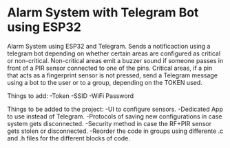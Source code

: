 # Alarm System with Telegram Bot using ESP32
Alarm System using ESP32 and Telegram. Sends a notificaction using a telegram bot depending on whether certain areas are configured as critical or non-critical. 
Non-critical areas emit a buzzer sound if someone passes in front of a PIR sensor connected to one of the pins. Critical areas, 
if a pin that acts as a fingerprint sensor is not pressed, send a Telegram message using a bot to the user or to a group, depending on the TOKEN used.

Things to add:
-Token
-SSID
-WiFi Password

Things to be added to the project:
-UI to configure sensors.
-Dedicated App to use instead of Telegram.
-Protocols of saving new configurations in case system gets disconnected.
-Security method in case the RF+PIR sensor gets stolen or disconnected.
-Reorder the code in groups using differente .c and .h files for the different blocks of code.


